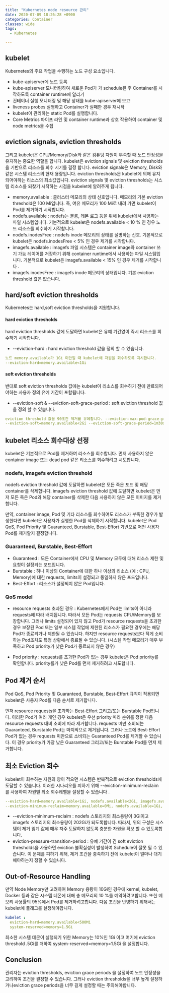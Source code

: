 ```yaml
---
title: "Kubernetes node resource 관리"
date: 2020-07-09 18:26:28 +0900
categories: Container
classes: wide
tags:
  - Kubernetes

---
```


<script async src="https://pagead2.googlesyndication.com/pagead/js/adsbygoogle.js?client=ca-pub-5986950452818428"
     crossorigin="anonymous"></script>
<!-- 블로그광고 -->
<ins class="adsbygoogle"
     style="display:block"
     data-ad-client="ca-pub-5986950452818428"
     data-ad-slot="7056820218"
     data-ad-format="auto"
     data-full-width-responsive="true"></ins>
<script>
     (adsbygoogle = window.adsbygoogle || []).push({});
</script>
## kubelet 
Kubernetes의 주요 작업을 수행하는 노드 구성 요소입니다. 

  * kube-apiserver에 노드 등록
  * kube-apiserver 모니터링하여 새로운 Pod가 가 schedule된 후 Container를 시작하도록 container runtime에 알리기
  * 컨테이너 실행 모니터링 및 해당 상태를 kube-apiserver에 보고
  * liveness probes 실행하고 Container가 실패한 경우 재시작
  * kubelet이 관리하는 static Pod를 실행합니다.
  * Core Metrics 파이프 라인 및 container runtime과 상호 작용하여 container 및 node metrics을 수집

## eviction signals, eviction thresholds
그리고 kubelet은 CPU/Memory/Disk와 같은 컴퓨팅 자원이 부족할 때 노드 안정성을 유지하는 중요한 역할을 합니다. 
kubelet은 eviction signals 및 eviction thresholds을 기반으로 리소스를 회수 시기를 결정 합니다. 
eviction signals은 Memory, Disk와 같은 시스템 리소스의 현재 용량입니다.
eviction thresholds은 kubelet에 의해 유지되어야하는 리소스의 최소값입니다.
eviction signals 및 eviction thresholds는 시스템 리소스를 되찾기 시작하는 시점을 kubelet에 알려주게 됩니다.

  * memory.available : 클러스터 메모리의 상태 신호입니다. 메모리의 기본 eviction threshold은 100 Mi입니다. 즉, 여유 메모리가 100 Mi로 내려 가면 kubelet이 Pod를 제거하기 시작합니다.
  * nodefs.available : nodefs는 볼륨, 데몬 로그 등을 위해 kubelet에서 사용하는 파일 시스템입니다. 기본적으로 kubelet은 nodefs.available < 10 % 인 경우 노드 리소스를 회수하기 시작합니다.
  * nodefs.inodesFree : nodefs inode 메모리의 상태를 설명하는 신호. 기본적으로 kubelet은 nodefs.inodesFree < 5% 인 경우 제거를 시작합니다.
  * imagefs.available : imagefs 파일 시스템은 container image와 container 쓰기 가능 레이어를 저장하기 위해 container runtime에서 사용하는 파일 시스템입니다. 기본적으로 kubelet은 imagefs.available < 15% 인 경우 제거를 시작합니다 .
  * imagefs.inodesFree : imagefs inode 메모리의 상태입니다. 기본 eviction threshold 값은  없습니다.

## hard/soft eviction thresholds
Kubernetes는 hard,soft eviction thresholds을 지원합니다.

#### hard eviction thresholds
hard eviction thresholds 값에 도달하면 kubelet은 유예 기간없이 즉시 리소스를 회수하기 시작합니다. 
  * --eviction-hard : hard eviction threshold 값을 정의 할 수 있습니다. 
  
```yaml
노드 memory.available가 1Gi 미만일 때 kubelet에 자원을 회수하도록 지시합니다.
--eviction-hard=memory.available<1Gi
```

#### soft eviction thresholds
반대로 soft eviction thresholds 값에는 kubelet이 리소스를 회수하기 전에 만료되어야하는 사용자 정의 유예 기간이 포함됩니다.
  * --eviction-soft & --eviction-soft-grace-period : soft eviction threshold 값을 정의 할 수 있습니다. 

```yaml
eviction threshold 값을 90초간 제거를 유예합니다. --eviction-max-pod-grace-periodin 으로 허용되는 최대 유예 기간을 지정할 수도 있습니다.
--eviction-soft=memory.available<2Gi --eviction-soft-grace-period=1m30s 
```


## kubelet 리소스 회수대상 선정
kubelet은 기본적으로 Pod를 제거하여 리소스를 회수합니다. 먼저 사용하지 않은 container image 또는 dead pod 같은 리소스를 회수하려고 시도합니다.

### nodefs, imagefs eviction threshold 
nodefs eviction threshold 값에 도달하면 kubelet은 모든 죽은 포드 및 해당 container를 삭제합니다. 
imagefs eviction threshold 값에 도달하면 kubelet은 먼저 모든 죽은 Pod와 해당 container를 삭제한 다음 사용하지 않은 모든 이미지를 제거합니다.

만약, container image, Pod 및 기타 리소스를 회수하여도 리소스가 부족한 경우가 발생한다면 kubelet은 사용자가 실행한 Pod를 삭제하기 시작합니다. 
kubelet은 Pod QoS, Pod Priority 및 Guaranteed, Burstable, Best-Effort 기반으로 어떤 사용자 Pod를 제거할지 결정합니다.

### Guaranteed, Burstable, Best-Effort
  * Guaranteed : 모든 Container에서 CPU 및 Memory 모두에 대해 리소스 제한 및 요청이 설정되는 포드입니다.
  * Burstable : 하나 이상의 Container에 대한 하나 이상의 리소스 (예 : CPU, Memory)에 대한 requests, limits이 설정되고 동일하지 않은 포드입니다.
  * Best-Effort : 리소스가 설정되지 않은 Pod입니다.


### QoS model

  * resource requests 초과된 경우 : Kubernetes에서 Pod는 limits이 아니라 requests에 따라 배치됩니다. 따라서 모든 Pod는 requests CPU/Memory를 보장합니다. 그러나 limits 설정되어 있지 않고 Pod가 resource requests을 초과한 경우 보장된 Pod 또는 일부 시스템 작업에 제한된 리소스가 필요한 경우에는 해당 Pod가 종료되거나 제한될 수 있습니다. 하지만 resource requests보다 적게 소비하는 Pod조차도 특정 상황에서 종료될 수 있습니다. (시스템 작업 메모리가 매우 부족하고 Pod priority가 낮은 Pod가 종료되지 않은 경우)

  * Pod priority : requests를 초과한 Pod가 없는 경우 kubelet은 Pod priority를 확인합니다. priority를가 낮은 Pod를 먼저 제거하려고 시도합니다.


## Pod 제거 순서
Pod QoS, Pod Priority 및 Guaranteed, Burstable, Best-Effort 규칙이 적용되면 kubelet은 사용자 Pod를 다음 순서로 제거합니다.

먼저 resource requests을 초과하는 Best-Effort 그리고/또는 Burstable Pod입니다. 이러한 Pod가 여러 개인 경우 kubelet은 우선 priority 따라 순위를 정한 다음 resource requests 대비 소비에 따라 제거합니다.
requests 미만 소비되는 Guaranteed, Burstable Pod는 마지막으로 제거됩니다. 
그러나 노드에 Best-Effort Pod가 없는 경우 requests 미만으로 소비되는 Guaranteed Pod를 제거할 수 있습니다. 이 경우 priority가 가장 낮은 Guaranteed 그리고/또는 Burstable Pod를 먼저 제거합니다.


## 최소 Eviction 회수
kubelet이 회수하는 자원의 양이 적으면 시스템은 반복적으로 eviction thresholds에 도달할 수 있습니다. 
이러한 시나리오를 피하기 위해 --eviction-minimum-reclaim 를 사용하여 자원별 최소 회수레벨을 설정할 수 있습니다 .

```yaml
--eviction-hard=memory.available<1Gi, nodefs.available<2Gi, imagefs.available<200Gi
--eviction-minimum-reclaim=memory.available=0Mi, nodefs.available=1Gi, imagefs.available=2Gi
```

  * --eviction-minimum-reclaim : nodefs 스토리지의 최소​용량이 3Gi이고 imagefs  스토리지의 최소​​용량이 202Gi가 되도록합니다. 따라서, 위의 구성은 시스템이 제거 임계 값에 매우 자주 도달하지 않도록 충분한 자원을 확보 할 수 있도록합니다.
  * eviction-pressure-transition-period : 유예 기간이 긴 soft eviction thresholds을 사용하면 eviction 불확실성이 발생하여 Schedule이 잘못 될 수 있습니다. 이 문제를 피하기 위해, 제거 조건을 충족하기 전에 kubelet이 얼마나 대기해야하는지 정할 수 있습니다.


## Out-of-Resource Handling
만약 Node Memory만 고려하여 Memory 용량이 10Gi인 경우에 kernel, kubelet, Docker 등과 같은 시스템 데몬에 대해 총 메모리의 10 %를 예약하려고합니다. 또한 메모리 사용률의 95%에서 Pod를 제거하려고합니다.
다음 조건을 반영하기 위해서는 kubelet에 플래그를 설정해야합니다.

```yaml
kubelet : 
  eviction-hard=memory.available<500Mi 
  system-reserved=memory=1.5Gi
```
최소한 시스템 데몬이 실행되기 위한 Memory는 10%인 1Gi 이고 여기에 eviction threshold .5Gi를 더하여 system-reserved=memory=1.5Gi 을 설정합니다.


## Conclusion
관리자는 eviction thresholds, eviction grace periods 을 설정하여 노드 안정성을 고려하여 조건을 결정할 수 있습니다. 
그러나 eviction thresholds을 너무 높게 설정하거나eviction grace periods을 너무 길게 설정할 때는 주의해야합니다.

<script async src="https://pagead2.googlesyndication.com/pagead/js/adsbygoogle.js?client=ca-pub-5986950452818428"
     crossorigin="anonymous"></script>
<!-- 블로그광고 -->
<ins class="adsbygoogle"
     style="display:block"
     data-ad-client="ca-pub-5986950452818428"
     data-ad-slot="7056820218"
     data-ad-format="auto"
     data-full-width-responsive="true"></ins>
<script>
     (adsbygoogle = window.adsbygoogle || []).push({});
</script>